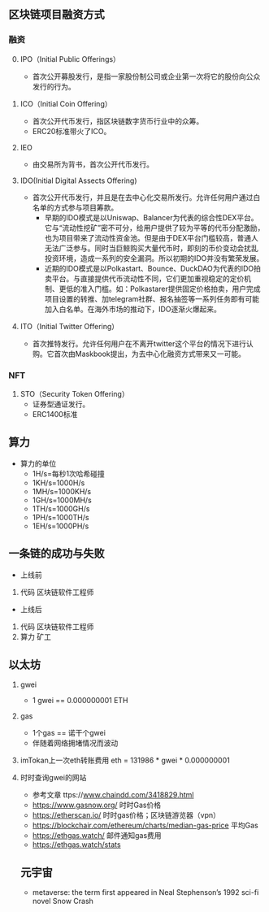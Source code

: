 ## 区块链项目融资方式
### 融资
0. IPO（Initial Public Offerings）
    - 首次公开募股发行，是指一家股份制公司或企业第一次将它的股份向公众发行的行为。

1. ICO（Initial Coin Offering）
    - 首次公开代币发行，指区块链数字货币行业中的众筹。
    - ERC20标准带火了ICO。

2. IEO
    - 由交易所为背书，首次公开代币发行。

3. IDO(Initial Digital Assects Offering)
    - 首次公开代币发行，并且是在去中心化交易所发行。允许任何用户通过白名单的方式参与项目筹款。
        - 早期的IDO模式是以Uniswap、Balancer为代表的综合性DEX平台。它与“流动性挖矿”密不可分，给用户提供了较为平等的代币分配激励，也为项目带来了流动性资金池。但是由于DEX平台门槛较高，普通人无法广泛参与。同时当巨鲸购买大量代币时，即刻的币价变动会扰乱投资环境，造成一系列的安全漏洞。所以初期的IDO并没有繁荣发展。
        - 近期的IDO模式是以Polkastart、Bounce、DuckDAO为代表的IDO拍卖平台。与直接提供代币流动性不同，它们更加重视稳定的定价机制、更低的准入门槛。如：Polkastarer提供固定价格拍卖，用户完成项目设置的转推、加telegram社群、报名抽签等一系列任务即有可能加入白名单。在海外市场的推动下，IDO逐渐火爆起来。

3. ITO（Initial Twitter Offering）
    - 首次推特发行。允许任何用户在不离开twitter这个平台的情况下进行认购。它首次由Maskbook提出，为去中心化融资方式带来又一可能。


### NFT
1. STO（Security Token Offering）
    - 证券型通证发行。
    - ERC1400标准

## 算力
- 算力的单位
    - 1H/s=每秒1次哈希碰撞
    - 1KH/s=1000H/s
    - 1MH/s=1000KH/s
    - 1GH/s=1000MH/s
    - 1TH/s=1000GH/s
    - 1PH/s=1000TH/s
    - 1EH/s=1000PH/s

## 一条链的成功与失败
- 上线前
1. 代码 区块链软件工程师

- 上线后
1. 代码 区块链软件工程师
2. 算力 矿工


## 以太坊
1. gwei
    - 1 gwei == 0.000000001 ETH

2. gas
    - 1个gas  == 诺干个gwei
    - 伴随着网络拥堵情况而波动

3. imTokan上一次eth转账费用
    eth = 131986 * gwei * 0.000000001

4. 时时查询gwei的网站 
    - 参考文章 ttps://www.chaindd.com/3418829.html 
    - https://www.gasnow.org/ 时时Gas价格
    - https://etherscan.io/ 时时gas价格；区块链游览器（vpn）
    - https://blockchair.com/ethereum/charts/median-gas-price  平均Gas
    - https://ethgas.watch/ 邮件通知gas费用
    - https://ethgas.watch/stats

    ## 元宇宙
    - metaverse: the term first appeared in Neal Stephenson’s 1992 sci-fi novel Snow Crash